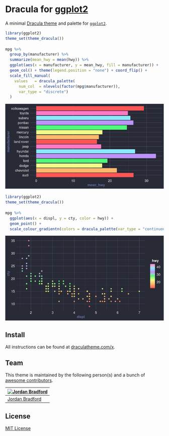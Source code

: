 # Dracula for [ggplot2](https://github.com/tidyverse/ggplot2)

A minimal [Dracula theme](https://draculatheme.com/) and palette for [`ggplot2`](https://github.com/tidyverse/ggplot2).

```R
library(ggplot2)
theme_set(theme_dracula())

mpg %>%
  group_by(manufacturer) %>%
  summarize(mean_hwy = mean(hwy)) %>%
  ggplot(aes(x = manufacturer, y = mean_hwy, fill = manufacturer)) + 
  geom_col() + theme(legend.position = "none") + coord_flip() +
  scale_fill_manual(
    values   = dracula_palette(
      num_col  = nlevels(factor(mpg$manufacturer)), 
      var_type = "discrete")
  )
```
![MPG Discrete Bar Chart](img/discrete_mpg.png)


```R
library(ggplot2)
theme_set(theme_dracula())

mpg %>%
  ggplot(aes(x = displ, y = cty, color = hwy)) + 
  geom_point() + 
  scale_colour_gradientn(colors = dracula_palette(var_type = "continuous"))
```
![MPG Continuous Point Chart](img/continuous_mpg.png)


## Install

All instructions can be found at [draculatheme.com/x](https://draculatheme.com/ggplot2).

## Team

This theme is maintained by the following person(s) and a bunch of [awesome contributors](https://github.com/dracula/template/graphs/contributors).

[![Jordan Bradford](https://github.com/jrdnbradford.png?size=100)](https://github.com/jrdnbradford) |
--- |
[Jordan Bradford](https://github.com/jrdnbradford) |

## License

[MIT License](./LICENSE)